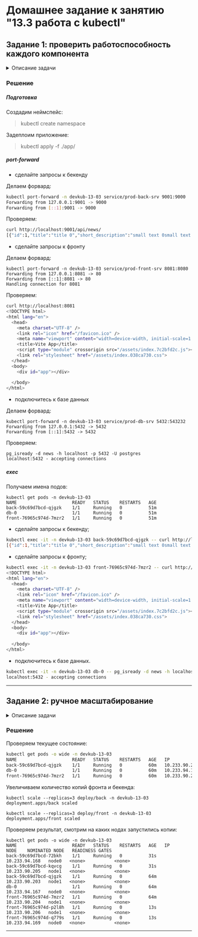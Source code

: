 # Домашнее задание к занятию "13.3 работа с kubectl"
## Задание 1: проверить работоспособность каждого компонента

<details>

  <summary>Описание задачи</summary>  
  
Для проверки работы можно использовать 2 способа: port-forward и exec. Используя оба способа, проверьте каждый компонент:
* сделайте запросы к бекенду;
* сделайте запросы к фронту;
* подключитесь к базе данных.

</details>

### Решение

##### Подготовка
Создадим неймспейс:
>kubectl create namespace 

Задеплоим приложение:
>kubectl apply -f ./app/

##### port-forward

* сделайте запросы к бекенду  

Делаем форвард:
```bash
kubectl port-forward -n devkub-13-03 service/prod-back-srv 9001:9000
Forwarding from 127.0.0.1:9001 -> 9000
Forwarding from [::1]:9001 -> 9000
```

Проверяем:
```bash
curl http://localhost:9001/api/news/
[{"id":1,"title":"title 0","short_description":"small text 0small text 0small text 0small text 0small 
```


* сделайте запросы к фронту  

Делаем форвард:
```
kubectl port-forward -n devkub-13-03 service/prod-front-srv 8081:8080
Forwarding from 127.0.0.1:8081 -> 80
Forwarding from [::1]:8081 -> 80
Handling connection for 8081
```  

Проверяем:
```bash
curl http://localhost:8081
<!DOCTYPE html>
<html lang="en">
  <head>
    <meta charset="UTF-8" />
    <link rel="icon" href="/favicon.ico" />
    <meta name="viewport" content="width=device-width, initial-scale=1.0" />
    <title>Vite App</title>
    <script type="module" crossorigin src="/assets/index.7c2bfd2c.js"></script>
    <link rel="stylesheet" href="/assets/index.038ca730.css">
  </head>
  <body>
    <div id="app"></div>
    
  </body>
</html>
```
* подключитесь к базе данных  

Делаем форвард:
```
kubectl port-forward -n devkub-13-03 service/prod-db-srv 5432:543232
Forwarding from 127.0.0.1:5432 -> 5432
Forwarding from [::1]:5432 -> 5432
```

Проверяем:
```
pg_isready -d news -h localhost -p 5432 -U postgres  
localhost:5432 - accepting connections
```

##### exec  

Получаем имена подов:
```
kubectl get pods -n devkub-13-03
NAME                     READY   STATUS    RESTARTS   AGE
back-59c69d7bcd-qjgzk    1/1     Running   0          51m
db-0                     1/1     Running   0          51m
front-76965c974d-7mzr2   1/1     Running   0          51m
```

* сделайте запросы к бекенду;
```bash
kubectl exec -it -n devkub-13-03 back-59c69d7bcd-qjgzk -- curl http://localhost:9000/api/news/
[{"id":1,"title":"title 0","short_description":"small text 0small text 0small text 0small text 0small text 0small text 0small text 0small text 0small text 0small text 0","preview":"/static/image.png"},{"id":2,"title":"title 1","short_description":"small text 1small text 1small text 1small text 1small text 1small text 1small text 1small text 1small text 1small text 1","preview":"/static/image.png"},{"id":3,"t
```

* сделайте запросы к фронту;
```bash
kubectl exec -it -n devkub-13-03 front-76965c974d-7mzr2 -- curl http://localhost:80st:80
<!DOCTYPE html>
<html lang="en">
  <head>
    <meta charset="UTF-8" />
    <link rel="icon" href="/favicon.ico" />
    <meta name="viewport" content="width=device-width, initial-scale=1.0" />
    <title>Vite App</title>
    <script type="module" crossorigin src="/assets/index.7c2bfd2c.js"></script>
    <link rel="stylesheet" href="/assets/index.038ca730.css">
  </head>
  <body>
    <div id="app"></div>
    
  </body>
</html>

```

* подключитесь к базе данных.
```bash
kubectl exec -it -n devkub-13-03 db-0 -- pg_isready -d news -h localhost -p 5432 -U postgres 
localhost:5432 - accepting connections
```


---

## Задание 2: ручное масштабирование

<details>

  <summary>Описание задачи</summary>  
  
При работе с приложением иногда может потребоваться вручную добавить пару копий. Используя команду kubectl scale, попробуйте увеличить количество бекенда и фронта до 3. Проверьте, на каких нодах оказались копии после каждого действия (kubectl describe, kubectl get pods -o wide). После уменьшите количество копий до 1.

</details>

### Решение

Проверяем текущее состояние:
```bash
kubectl get pods -o wide -n devkub-13-03
NAME                     READY   STATUS    RESTARTS   AGE   IP              NODE    NOMINATED NODE   READINESS GATES
back-59c69d7bcd-qjgzk    1/1     Running   0          60m   10.233.90.203   node1   <none>           <none>
db-0                     1/1     Running   0          60m   10.233.94.167   node0   <none>           <none>
front-76965c974d-7mzr2   1/1     Running   0          60m   10.233.90.204   node1   <none>           <none>
```

Увеличиваем количество копий фронта и бекенда:
```
kubectl scale --replicas=3 deploy/back -n devkub-13-03
deployment.apps/back scaled

kubectl scale --replicas=3 deploy/front -n devkub-13-03
deployment.apps/front scaled
```

Проверяем результат, смотрим на каких нодах запустились копии:
```
kubectl get pods -o wide -n devkub-13-03
NAME                     READY   STATUS    RESTARTS   AGE   IP              NODE    NOMINATED NODE   READINESS GATES
back-59c69d7bcd-72bkh    1/1     Running   0          31s   10.233.94.168   node0   <none>           <none>
back-59c69d7bcd-kqvcg    1/1     Running   0          31s   10.233.90.205   node1   <none>           <none>
back-59c69d7bcd-qjgzk    1/1     Running   0          64m   10.233.90.203   node1   <none>           <none>
db-0                     1/1     Running   0          64m   10.233.94.167   node0   <none>           <none>
front-76965c974d-7mzr2   1/1     Running   0          64m   10.233.90.204   node1   <none>           <none>
front-76965c974d-p2l8h   1/1     Running   0          13s   10.233.90.206   node1   <none>           <none>
front-76965c974d-q779s   1/1     Running   0          13s   10.233.94.169   node0   <none>           <none>
```

---
